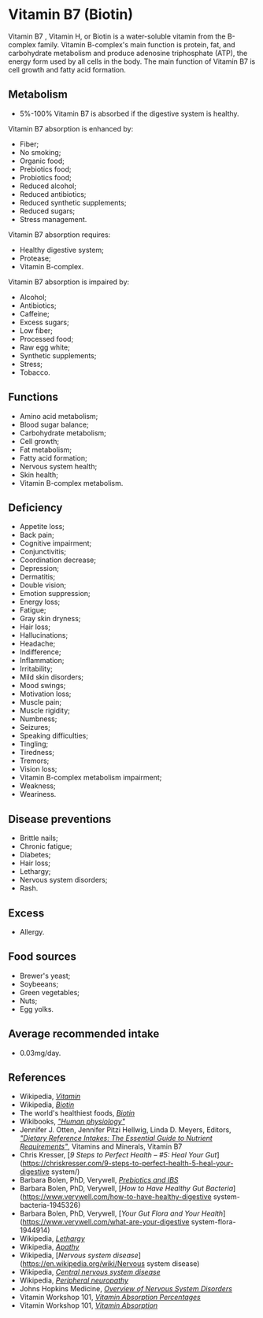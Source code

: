 # Vitamin B7 (Biotin)
Vitamin B7 , Vitamin H, or Biotin is a water-soluble vitamin from the B-complex family. Vitamin B-complex's main function is protein, fat, and carbohydrate metabolism and produce adenosine triphosphate (ATP), the energy form used by all cells in the body. The main function of Vitamin B7 is cell growth and fatty acid formation.

## Metabolism
- 5%-100% Vitamin B7 is absorbed if the digestive system is healthy.

Vitamin B7 absorption is enhanced by:
- Fiber;
- No smoking;
- Organic food;
- Prebiotics food;
- Probiotics food;
- Reduced alcohol;
- Reduced antibiotics;
- Reduced synthetic supplements;
- Reduced sugars;
- Stress management.

Vitamin B7 absorption requires:
- Healthy digestive system;
- Protease;
- Vitamin B-complex.

Vitamin B7 absorption is impaired by:
- Alcohol;
- Antibiotics;
- Caffeine;
- Excess sugars;
- Low fiber;
- Processed food;
- Raw egg white;
- Synthetic supplements;
- Stress;
- Tobacco.

## Functions
- Amino acid metabolism;
- Blood sugar balance;
- Carbohydrate metabolism;
- Cell growth;
- Fat metabolism;
- Fatty acid formation;
- Nervous system health;
- Skin health;
- Vitamin B-complex metabolism.

## Deficiency
- Appetite loss;
- Back pain;
- Cognitive impairment;
- Conjunctivitis;
- Coordination decrease;
- Depression;
- Dermatitis;
- Double vision;
- Emotion suppression;
- Energy loss;
- Fatigue;
- Gray skin dryness;
- Hair loss;
- Hallucinations;
- Headache;
- Indifference;
- Inflammation;
- Irritability;
- Mild skin disorders;
- Mood swings;
- Motivation loss;
- Muscle pain;
- Muscle rigidity;
- Numbness;
- Seizures;
- Speaking difficulties;
- Tingling;
- Tiredness;
- Tremors;
- Vision loss;
- Vitamin B-complex metabolism impairment;
- Weakness;
- Weariness.

## Disease preventions
- Brittle nails;
- Chronic fatigue;
- Diabetes;
- Hair loss;
- Lethargy;
- Nervous system disorders;
- Rash.

## Excess
- Allergy.

## Food sources
- Brewer's yeast;
- Soybeeans;
- Green vegetables;
- Nuts;
- Egg yolks.

## Average recommended intake
- 0.03mg/day.

## References
- Wikipedia, [_Vitamin_](https://en.wikipedia.org/wiki/Vitamin)
- Wikipedia, [_Biotin_](https://en.wikipedia.org/wiki/Biotin)
- The world's healthiest foods, [_Biotin_](http://www.whfoods.com/genpage.php?tname=nutrient&dbid=42)
- Wikibooks, [_"Human physiology"_](https://en.Wikibooks.org/wiki/Human_Physiology/Nutrition#Vitamins)
- Jennifer J. Otten, Jennifer Pitzi Hellwig, Linda D. Meyers, Editors, 
[_"Dietary Reference Intakes: The Essential Guide to Nutrient Requirements"_](https://www.amazon.com/Dietary-Reference-Intakes-Essential-Requirements/dp/0309157420), Vitamins and Minerals, Vitamin B7
- Chris Kresser, [_9 Steps to Perfect Health – #5: Heal Your Gut_](https://chriskresser.com/9-steps-to-perfect-health-5-heal-your-digestive system/)
- Barbara Bolen, PhD, Verywell, [_Prebiotics and IBS_](https://www.verywell.com/prebiotics-and-ibs-1944748)
- Barbara Bolen, PhD, Verywell, [_How to Have Healthy Gut Bacteria_](https://www.verywell.com/how-to-have-healthy-digestive system-bacteria-1945326)
- Barbara Bolen, PhD, Verywell, [_Your Gut Flora and Your Health_](https://www.verywell.com/what-are-your-digestive system-flora-1944914)
- Wikipedia, [_Lethargy_](https://en.wikipedia.org/wiki/Lethargy)
- Wikipedia, [_Apathy_](https://en.wikipedia.org/wiki/Apathy)
- Wikipedia, [_Nervous system disease_](https://en.wikipedia.org/wiki/Nervous system disease)
- Wikipedia, [_Central nervous system disease_](https://en.wikipedia.org/wiki/Central_nervous_system_disease)
- Wikipedia, [_Peripheral neuropathy_](https://en.wikipedia.org/wiki/Peripheral_neuropathy)
- Johns Hopkins Medicine, [_Overview of Nervous System Disorders_](http://www.hopkinsmedicine.org/healthlibrary/conditions/nervous_system_disorders/overview_of_nervous_system_disorders_85,P00799/)
- Vitamin Workshop 101, [_Vitamin Absorption Percentages_](http://www.vitaminworkshop.com/vitamin-absorption/2010/5/7/vitamin-absorption-percentages.html)
- Vitamin Workshop 101, [_Vitamin Absorption_](http://www.vitaminworkshop.com/vitamin-absorption/2010/5/9/vitamin-absorption.html)